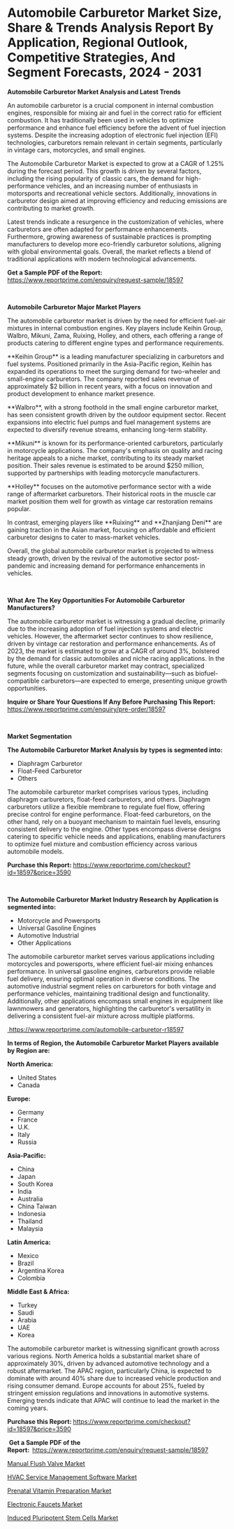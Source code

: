 <p><h1>Automobile Carburetor Market Size, Share & Trends Analysis Report By Application, Regional Outlook, Competitive Strategies, And Segment Forecasts, 2024 - 2031</h1></p><p><strong>Automobile Carburetor Market Analysis and Latest Trends</strong></p>
<p><p>An automobile carburetor is a crucial component in internal combustion engines, responsible for mixing air and fuel in the correct ratio for efficient combustion. It has traditionally been used in vehicles to optimize performance and enhance fuel efficiency before the advent of fuel injection systems. Despite the increasing adoption of electronic fuel injection (EFI) technologies, carburetors remain relevant in certain segments, particularly in vintage cars, motorcycles, and small engines. </p><p>The Automobile Carburetor Market is expected to grow at a CAGR of 1.25% during the forecast period. This growth is driven by several factors, including the rising popularity of classic cars, the demand for high-performance vehicles, and an increasing number of enthusiasts in motorsports and recreational vehicle sectors. Additionally, innovations in carburetor design aimed at improving efficiency and reducing emissions are contributing to market growth. </p><p>Latest trends indicate a resurgence in the customization of vehicles, where carburetors are often adapted for performance enhancements. Furthermore, growing awareness of sustainable practices is prompting manufacturers to develop more eco-friendly carburetor solutions, aligning with global environmental goals. Overall, the market reflects a blend of traditional applications with modern technological advancements.</p></p>
<p><strong>Get a Sample PDF of the Report:&nbsp;</strong> <a href="https://www.reportprime.com/enquiry/request-sample/18597?utm_campaign=31&utm_medium=2&utm_source=Github&utm_content=ia&utm_term=21112024&utm_id=automobile-carburetor">https://www.reportprime.com/enquiry/request-sample/18597</a></p>
<p>&nbsp;</p>
<p><strong>Automobile Carburetor Major Market Players</strong></p>
<p><p>The automobile carburetor market is driven by the need for efficient fuel-air mixtures in internal combustion engines. Key players include Keihin Group, Walbro, Mikuni, Zama, Ruixing, Holley, and others, each offering a range of products catering to different engine types and performance requirements.</p><p>**Keihin Group** is a leading manufacturer specializing in carburetors and fuel systems. Positioned primarily in the Asia-Pacific region, Keihin has expanded its operations to meet the surging demand for two-wheeler and small-engine carburetors. The company reported sales revenue of approximately $2 billion in recent years, with a focus on innovation and product development to enhance market presence.</p><p>**Walbro**, with a strong foothold in the small engine carburetor market, has seen consistent growth driven by the outdoor equipment sector. Recent expansions into electric fuel pumps and fuel management systems are expected to diversify revenue streams, enhancing long-term stability.</p><p>**Mikuni** is known for its performance-oriented carburetors, particularly in motorcycle applications. The company's emphasis on quality and racing heritage appeals to a niche market, contributing to its steady market position. Their sales revenue is estimated to be around $250 million, supported by partnerships with leading motorcycle manufacturers.</p><p>**Holley** focuses on the automotive performance sector with a wide range of aftermarket carburetors. Their historical roots in the muscle car market position them well for growth as vintage car restoration remains popular. </p><p>In contrast, emerging players like **Ruixing** and **Zhanjiang Deni** are gaining traction in the Asian market, focusing on affordable and efficient carburetor designs to cater to mass-market vehicles.</p><p>Overall, the global automobile carburetor market is projected to witness steady growth, driven by the revival of the automotive sector post-pandemic and increasing demand for performance enhancements in vehicles.</p></p>
<p>&nbsp;</p>
<p><strong>What Are The Key Opportunities For Automobile Carburetor Manufacturers?</strong></p>
<p><p>The automobile carburetor market is witnessing a gradual decline, primarily due to the increasing adoption of fuel injection systems and electric vehicles. However, the aftermarket sector continues to show resilience, driven by vintage car restoration and performance enhancements. As of 2023, the market is estimated to grow at a CAGR of around 3%, bolstered by the demand for classic automobiles and niche racing applications. In the future, while the overall carburetor market may contract, specialized segments focusing on customization and sustainability—such as biofuel-compatible carburetors—are expected to emerge, presenting unique growth opportunities.</p></p>
<p><strong>Inquire or Share Your Questions If Any Before Purchasing This Report:</strong> <a href="https://www.reportprime.com/enquiry/pre-order/18597?utm_campaign=31&utm_medium=2&utm_source=Github&utm_content=ia&utm_term=21112024&utm_id=automobile-carburetor">https://www.reportprime.com/enquiry/pre-order/18597</a></p>
<p>&nbsp;</p>
<p><strong>Market Segmentation</strong></p>
<p><strong>The Automobile Carburetor Market Analysis by types is segmented into:</strong></p>
<p><ul><li>Diaphragm Carburetor</li><li>Float-Feed Carburetor</li><li>Others</li></ul></p>
<p><p>The automobile carburetor market comprises various types, including diaphragm carburetors, float-feed carburetors, and others. Diaphragm carburetors utilize a flexible membrane to regulate fuel flow, offering precise control for engine performance. Float-feed carburetors, on the other hand, rely on a buoyant mechanism to maintain fuel levels, ensuring consistent delivery to the engine. Other types encompass diverse designs catering to specific vehicle needs and applications, enabling manufacturers to optimize fuel mixture and combustion efficiency across various automobile models.</p></p>
<p><strong>Purchase this Report:&nbsp;</strong><a href="https://www.reportprime.com/checkout?id=18597&price=3590&utm_campaign=31&utm_medium=2&utm_source=Github&utm_content=ia&utm_term=21112024&utm_id=automobile-carburetor">https://www.reportprime.com/checkout?id=18597&price=3590</a></p>
<p>&nbsp;</p>
<p><strong>The Automobile Carburetor Market Industry Research by Application is segmented into:</strong></p>
<p><ul><li>Motorcycle and Powersports</li><li>Universal Gasoline Engines</li><li>Automotive Industrial</li><li>Other Applications</li></ul></p>
<p><p>The automobile carburetor market serves various applications including motorcycles and powersports, where efficient fuel-air mixing enhances performance. In universal gasoline engines, carburetors provide reliable fuel delivery, ensuring optimal operation in diverse conditions. The automotive industrial segment relies on carburetors for both vintage and performance vehicles, maintaining traditional design and functionality. Additionally, other applications encompass small engines in equipment like lawnmowers and generators, highlighting the carburetor's versatility in delivering a consistent fuel-air mixture across multiple platforms.</p></p>
<p><a href="https://www.reportprime.com/automobile-carburetor-r18597?utm_campaign=31&utm_medium=2&utm_source=Github&utm_content=ia&utm_term=21112024&utm_id=automobile-carburetor">&nbsp;https://www.reportprime.com/automobile-carburetor-r18597</a></p>
<p><strong>In terms of Region, the Automobile Carburetor Market Players available by Region are:</strong></p>
<p>
    <p> <strong> North America: </strong>
        <ul>
            <li>United States</li>
            <li>Canada</li>
        </ul>
        </p> 
    <p> <strong> Europe: </strong>
        <ul>
            <li>Germany</li>
            <li>France</li>
            <li>U.K.</li>
            <li>Italy</li>
            <li>Russia</li>
        </ul>
        </p> 
    <p> <strong> Asia-Pacific: </strong>
        <ul>
            <li>China</li>
            <li>Japan</li>
            <li>South Korea</li>
            <li>India</li>
            <li>Australia</li>
            <li>China Taiwan</li>
            <li>Indonesia</li>
            <li>Thailand</li>
            <li>Malaysia</li>
        </ul>
        </p> 
    <p> <strong> Latin America: </strong>
        <ul>
            <li>Mexico</li>
            <li>Brazil</li>
            <li>Argentina Korea</li>
            <li>Colombia</li>
        </ul>
        </p> 
    <p> <strong> Middle East & Africa: </strong>
        <ul>
            <li>Turkey</li>
            <li>Saudi</li>
            <li>Arabia</li>
            <li>UAE</li>
            <li>Korea</li>
        </ul>
    </p>
    </p>
<p><p>The automobile carburetor market is witnessing significant growth across various regions. North America holds a substantial market share of approximately 30%, driven by advanced automotive technology and a robust aftermarket. The APAC region, particularly China, is expected to dominate with around 40% share due to increased vehicle production and rising consumer demand. Europe accounts for about 25%, fueled by stringent emission regulations and innovations in automotive systems. Emerging trends indicate that APAC will continue to lead the market in the coming years.</p></p>
<p><strong>Purchase this Report: </strong><a href="https://www.reportprime.com/checkout?id=18597&price=3590&utm_campaign=31&utm_medium=2&utm_source=Github&utm_content=ia&utm_term=21112024&utm_id=automobile-carburetor">https://www.reportprime.com/checkout?id=18597&price=3590</a></p>
<p>&nbsp;<strong>Get a Sample PDF of the Report:&nbsp;&nbsp;</strong><a href="https://www.reportprime.com/enquiry/request-sample/18597?utm_campaign=31&utm_medium=2&utm_source=Github&utm_content=ia&utm_term=21112024&utm_id=automobile-carburetor">https://www.reportprime.com/enquiry/request-sample/18597</a></p>
<p><strong></strong></p>
<p><p><a href="https://github.com/AKSHATREPORTPRIME/Market-Research-Report-List-6/blob/main/manual-flush-valve-market.md?utm_campaign=31&utm_medium=2&utm_source=Github&utm_content=ia&utm_term=21112024&utm_id=automobile-carburetor">Manual Flush Valve Market</a></p><p><a href="https://www.linkedin.com/pulse/global-hvac-service-management-software-market-trends-applications-llq6e?utm_campaign=31&utm_medium=2&utm_source=Github&utm_content=ia&utm_term=21112024&utm_id=automobile-carburetor">HVAC Service Management Software Market</a></p><p><a href="https://issuu.com/reportprime-2/docs/prenatal-vitamin-preparation-market_5d780696376c43?utm_campaign=31&utm_medium=2&utm_source=Github&utm_content=ia&utm_term=21112024&utm_id=automobile-carburetor">Prenatal Vitamin Preparation Market</a></p><p><a href="https://github.com/BellAuer/Market-Research-Report-List-1/blob/main/electronic-faucets-market.md?utm_campaign=31&utm_medium=2&utm_source=Github&utm_content=ia&utm_term=21112024&utm_id=automobile-carburetor">Electronic Faucets Market</a></p><p><a href="https://issuu.com/reportprime-2/docs/induced-pluripotent-stem-cells-mark_93a324eeca05d8?utm_campaign=31&utm_medium=2&utm_source=Github&utm_content=ia&utm_term=21112024&utm_id=automobile-carburetor">Induced Pluripotent Stem Cells Market</a></p></p>